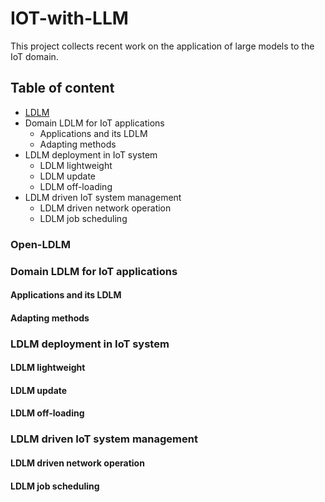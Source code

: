 # IOT-with-LLM
This project collects recent work on the application of large models to the IoT domain.

## Table of content
* [LDLM](#Open-LDLM)
* Domain LDLM for IoT applications
  * Applications and its LDLM
  * Adapting methods
* LDLM deployment in IoT system
  * LDLM lightweight
  * LDLM update
  * LDLM off-loading
* LDLM driven IoT system management
  * LDLM driven network operation
  * LDLM job scheduling

### Open-LDLM

### Domain LDLM for IoT applications
#### Applications and its LDLM
#### Adapting methods

### LDLM deployment in IoT system
#### LDLM lightweight
#### LDLM update
#### LDLM off-loading

### LDLM driven IoT system management
#### LDLM driven network operation
#### LDLM job scheduling


